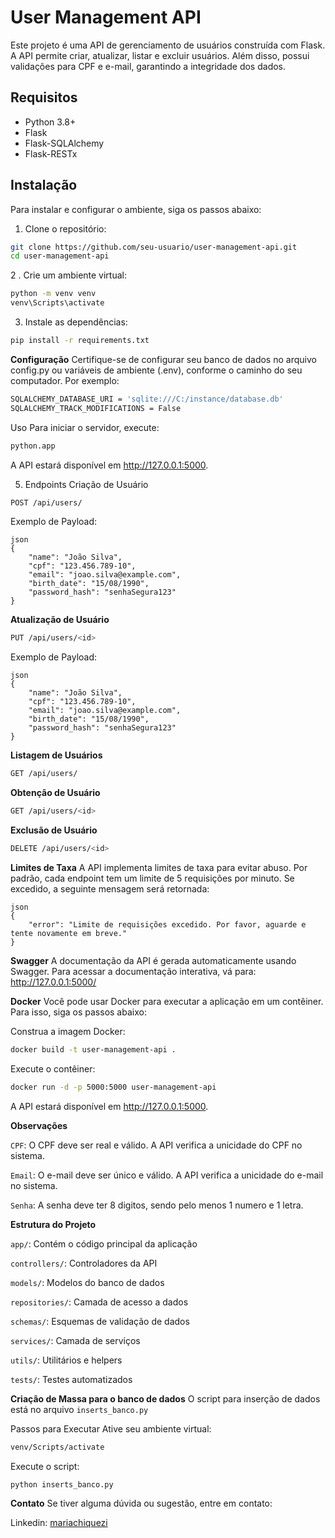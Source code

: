 # User Management API

Este projeto é uma API de gerenciamento de usuários construída com Flask. A API permite criar, atualizar, listar e excluir usuários. Além disso, possui validações para CPF e e-mail, garantindo a integridade dos dados.

## Requisitos

- Python 3.8+
- Flask
- Flask-SQLAlchemy
- Flask-RESTx

## Instalação

Para instalar e configurar o ambiente, siga os passos abaixo:

1. Clone o repositório:

```sh
git clone https://github.com/seu-usuario/user-management-api.git
cd user-management-api
````
2 . Crie um ambiente virtual:

```sh
python -m venv venv
venv\Scripts\activate
```
3. Instale as dependências:

```sh
pip install -r requirements.txt
```
**Configuração**
Certifique-se de configurar seu banco de dados no arquivo config.py ou variáveis de ambiente (.env), conforme o caminho do seu computador. Por exemplo:

```sh
SQLALCHEMY_DATABASE_URI = 'sqlite:///C:/instance/database.db'
SQLALCHEMY_TRACK_MODIFICATIONS = False
````
Uso
Para iniciar o servidor, execute:

```sh
python.app
````
A API estará disponível em http://127.0.0.1:5000.

5. Endpoints
Criação de Usuário
```sh
POST /api/users/
```
Exemplo de Payload:
```sn
json
{
    "name": "João Silva",
    "cpf": "123.456.789-10",
    "email": "joao.silva@example.com",
    "birth_date": "15/08/1990",
    "password_hash": "senhaSegura123"
}
```

**Atualização de Usuário**
```sh
PUT /api/users/<id>
```
Exemplo de Payload:

```sn
json
{
    "name": "João Silva",
    "cpf": "123.456.789-10",
    "email": "joao.silva@example.com",
    "birth_date": "15/08/1990",
    "password_hash": "senhaSegura123"
}
```

**Listagem de Usuários**
```sh
GET /api/users/
```

**Obtenção de Usuário**
```sh
GET /api/users/<id>
```

**Exclusão de Usuário**
```sh
DELETE /api/users/<id>
```

**Limites de Taxa**
A API implementa limites de taxa para evitar abuso. Por padrão, cada endpoint tem um limite de 5 requisições por minuto. Se excedido, a seguinte mensagem será retornada:

```sn
json
{
    "error": "Limite de requisições excedido. Por favor, aguarde e tente novamente em breve."
}
```

**Swagger**
A documentação da API é gerada automaticamente usando Swagger. Para acessar a documentação interativa, vá para:
http://127.0.0.1:5000/

**Docker**
Você pode usar Docker para executar a aplicação em um contêiner. Para isso, siga os passos abaixo:

Construa a imagem Docker:

```sh
docker build -t user-management-api .
```

Execute o contêiner:

```sh
docker run -d -p 5000:5000 user-management-api
```
A API estará disponível em http://127.0.0.1:5000.

**Observações**

`CPF`: O CPF deve ser real e válido. A API verifica a unicidade do CPF no sistema.

`Email`: O e-mail deve ser único e válido. A API verifica a unicidade do e-mail no sistema.

`Senha`: A senha deve ter 8 digitos, sendo pelo menos 1 numero e 1 letra.

**Estrutura do Projeto**

`app/`: Contém o código principal da aplicação

`controllers/`: Controladores da API

`models/`: Modelos do banco de dados

`repositories/`: Camada de acesso a dados

`schemas/`: Esquemas de validação de dados

`services/`: Camada de serviços

`utils/`: Utilitários e helpers

`tests/`: Testes automatizados

**Criação de Massa para o banco de dados**
O script para inserção de dados está no arquivo `inserts_banco.py`

Passos para Executar
Ative seu ambiente virtual:
```sh
venv/Scripts/activate
```
Execute o script:
```sh
python inserts_banco.py
```
**Contato**
Se tiver alguma dúvida ou sugestão, entre em contato:


Linkedin: [mariachiquezi](https://www.linkedin.com/in/maria-eduarda-chiquezi/)
